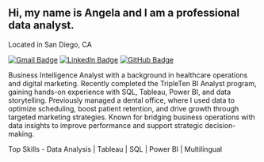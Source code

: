 ## Hi, my name is Angela and I am a professional data analyst. 
Located in San Diego, CA 

[![Gmail Badge](https://img.shields.io/badge/-angelabeibe6@gmail.com-c14438?style=flat&logo=Gmail&logoColor=white)](mailto:angelabeibe6@gmail.com)
[![LinkedIn Badge](https://img.shields.io/badge/-LinkedIn-blue?style=flat&logo=Linkedin&logoColor=white)](https://www.linkedin.com/in/angela-beibi-305274338/)
[![GitHub Badge](https://img.shields.io/badge/-GitHub-181717?style=flat&logo=github&logoColor=white)](https://github.com/angelaaa-b)


Business Intelligence Analyst with a background in healthcare operations and digital marketing. Recently completed the TripleTen BI Analyst program, gaining hands-on experience with SQL, Tableau, Power BI, and data storytelling. Previously managed a dental office, where I used data to optimize scheduling, boost patient retention, and drive growth through targeted marketing strategies. Known for bridging business operations with data insights to improve performance and support strategic decision-making.


Top Skills - Data Analysis | Tableau | SQL | Power BI | Multilingual
